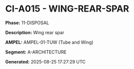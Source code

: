 # CI-A015 - WING-REAR-SPAR

**Phase:** 11-DISPOSAL

**Description:** Wing rear spar

**AMPEL:** AMPEL-01-TUW (Tube and Wing)

**Segment:** A-ARCHITECTURE

**Generated:** 2025-08-25 17:27:29 UTC
